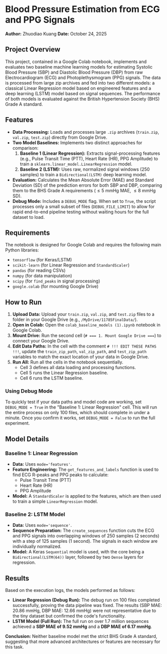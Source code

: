 # Blood Pressure Estimation from ECG and PPG Signals

**Author:** Zhuodiao Kuang
**Date:** October 24, 2025

## Project Overview

This project, contained in a Google Colab notebook, implements and evaluates two baseline machine learning models for estimating Systolic Blood Pressure (SBP) and Diastolic Blood Pressure (DBP) from raw Electrocardiogram (ECG) and Photoplethysmogram (PPG) signals. The data is processed from large zip archives and fed into two different models: a classical Linear Regression model based on engineered features and a deep learning (LSTM) model based on signal sequences. The performance of both models is evaluated against the British Hypertension Society (BHS) Grade A standard.

## Features

* **Data Processing:** Loads and processes large `.zip` archives (`train.zip`, `val.zip`, `test.zip`) directly from Google Drive.
* **Two Model Baselines:** Implements two distinct approaches for comparison:
    1.  **Baseline 1 (Linear Regression):** Extracts signal-processing features (e.g., Pulse Transit Time (PTT), Heart Rate (HR), PPG Amplitude) to train a `sklearn.linear_model.LinearRegression` model.
    2.  **Baseline 2 (LSTM):** Uses raw, normalized signal windows (250 samples) to train a `Bidirectional(LSTM)` deep learning model.
* **Evaluation:** Calculates the Mean Absolute Error (MAE) and Standard Deviation (SD) of the prediction errors for both SBP and DBP, comparing them to the BHS Grade A requirements ($\le 5$ mmHg MAE, $\le 8$ mmHg SD).
* **Debug Mode:** Includes a `DEBUG_MODE` flag. When set to `True`, the script processes only a small subset of files (`DEBUG_FILE_LIMIT`) to allow for rapid end-to-end pipeline testing without waiting hours for the full dataset to load.

## Requirements

The notebook is designed for Google Colab and requires the following main Python libraries:
* `tensorflow` (for Keras/LSTM)
* `scikit-learn` (for Linear Regression and `StandardScaler`)
* `pandas` (for reading CSVs)
* `numpy` (for data manipulation)
* `scipy` (for `find_peaks` in signal processing)
* `google.colab` (for mounting Google Drive)

## How to Run

1.  **Upload Data:** Upload your `train.zip`, `val.zip`, and `test.zip` files to a folder in your Google Drive (e.g., `/MyDrive/11785FinalData/`).
2.  **Open in Colab:** Open the `colab_baseline_models (1).ipynb` notebook in Google Colab.
3.  **Mount Drive:** Run the second cell (`# === 1. Mount Google Drive ===`) to connect your Google Drive.
4.  **Edit Data Paths:** In the cell with the comment `# !!! EDIT THESE PATHS !!!`, update the `train_zip_path`, `val_zip_path`, and `test_zip_path` variables to match the exact location of your data in Google Drive.
5.  **Run All:** Run all the cells in the notebook sequentially.
    * Cell 3 defines all data loading and processing functions.
    * Cell 5 runs the Linear Regression baseline.
    * Cell 6 runs the LSTM baseline.

### Using Debug Mode

To quickly test if your data paths and model code are working, set `DEBUG_MODE = True` in the "Baseline 1: Linear Regression" cell. This will run the entire process on only 100 files, which should complete in under a minute. Once you confirm it works, set `DEBUG_MODE = False` to run the full experiment.

## Model Details

### Baseline 1: Linear Regression

* **Data:** Uses `mode='features'`.
* **Feature Engineering:** The `get_features_and_labels` function is used to find ECG R-peaks and PPG peaks to calculate:
    * Pulse Transit Time (PTT)
    * Heart Rate (HR)
    * PPG Amplitude
* **Model:** A `StandardScaler` is applied to the features, which are then used to train a simple `LinearRegression` model.

### Baseline 2: LSTM Model

* **Data:** Uses `mode='sequence'`.
* **Sequence Preparation:** The `create_sequences` function cuts the ECG and PPG signals into overlapping windows of 250 samples (2 seconds) with a step of 125 samples (1 second). The signals in each window are individually normalized.
* **Model:** A Keras `Sequential` model is used, with the core being a `Bidirectional(LSTM(64))` layer, followed by two `Dense` layers for regression.

## Results

Based on the execution logs, the models performed as follows:

* **Linear Regression (Debug Run):** The debug run on 100 files completed successfully, proving the data pipeline was fixed. The results (SBP MAE: 20.86 mmHg, DBP MAE: 12.66 mmHg) were not representative due to the tiny dataset but confirmed the code's functionality.
* **LSTM Model (Full Run):** The full run on over 1.7 million sequences achieved a **SBP MAE of 9.52 mmHg** and a **DBP MAE of 6.17 mmHg**.

**Conclusion:** Neither baseline model met the strict BHS Grade A standard, suggesting that more advanced architectures or features are necessary for this task.
